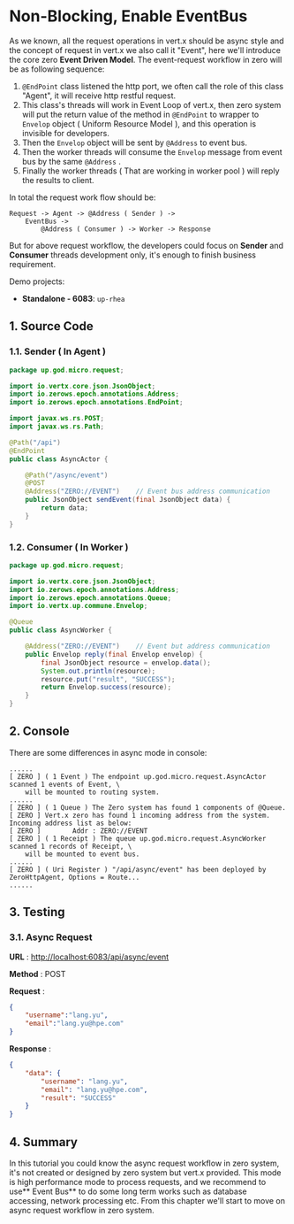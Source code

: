 # Non-Blocking, Enable EventBus

As we known, all the request operations in vert.x should be async style and the concept of request in vert.x we also
call it "Event", here we'll introduce the core zero **Event Driven Model**. The event-request workflow in zero will be
as following sequence:

1. `@EndPoint` class listened the http port, we often call the role of this class "Agent", it will receive http restful
   request.
2. This class's threads will work in Event Loop of vert.x, then zero system will put the return value of the method
   in `@EndPoint` to wrapper to `Envelop` object \( Uniform Resource Model \), and this operation is invisible for
   developers.
3. Then the `Envelop` object will be sent by `@Address` to event bus.
4. Then the worker threads will consume the `Envelop` message from event bus by the same `@Address` .
5. Finally the worker threads \( That are working in worker pool \) will reply the results to client.

In total the request work flow should be:

```
Request -> Agent -> @Address ( Sender ) -> 
    EventBus -> 
        @Address ( Consumer ) -> Worker -> Response
```

But for above request workflow, the developers could focus on **Sender** and **Consumer** threads development only, it's
enough to finish business requirement.

Demo projects:

* **Standalone - 6083**: `up-rhea`

## 1. Source Code

### 1.1. Sender \( In Agent \)

```java
package up.god.micro.request;

import io.vertx.core.json.JsonObject;
import io.zerows.epoch.annotations.Address;
import io.zerows.epoch.annotations.EndPoint;

import javax.ws.rs.POST;
import javax.ws.rs.Path;

@Path("/api")
@EndPoint
public class AsyncActor {

    @Path("/async/event")
    @POST
    @Address("ZERO://EVENT")    // Event bus address communication
    public JsonObject sendEvent(final JsonObject data) {
        return data;
    }
}
```

### 1.2. Consumer \( In Worker \)

```java
package up.god.micro.request;

import io.vertx.core.json.JsonObject;
import io.zerows.epoch.annotations.Address;
import io.zerows.epoch.annotations.Queue;
import io.vertx.up.commune.Envelop;

@Queue
public class AsyncWorker {

    @Address("ZERO://EVENT")    // Event but address communication
    public Envelop reply(final Envelop envelop) {
        final JsonObject resource = envelop.data();
        System.out.println(resource);
        resource.put("result", "SUCCESS");
        return Envelop.success(resource);
    }
}
```

## 2. Console

There are some differences in async mode in console:

```shell
......
[ ZERO ] ( 1 Event ) The endpoint up.god.micro.request.AsyncActor scanned 1 events of Event, \
    will be mounted to routing system.
......
[ ZERO ] ( 1 Queue ) The Zero system has found 1 components of @Queue.
[ ZERO ] Vert.x zero has found 1 incoming address from the system. Incoming address list as below: 
[ ZERO ]        Addr : ZERO://EVENT
[ ZERO ] ( 1 Receipt ) The queue up.god.micro.request.AsyncWorker scanned 1 records of Receipt, \
    will be mounted to event bus.
......
[ ZERO ] ( Uri Register ) "/api/async/event" has been deployed by ZeroHttpAgent, Options = Route...
......
```

## 3. Testing

### 3.1. Async Request

**URL** : [http://localhost:6083/api/async/event](http://localhost:6083/api/async/event)

**Method** : POST

**Request** :

```json
{
    "username":"lang.yu",
    "email":"lang.yu@hpe.com"
}
```

**Response** :

```json
{
    "data": {
        "username": "lang.yu",
        "email": "lang.yu@hpe.com",
        "result": "SUCCESS"
    }
}
```

## 4. Summary

In this tutorial you could know the async request workflow in zero system, it's not created or designed by zero system
but vert.x provided. This mode is high performance mode to process requests, and we recommend to use** Event Bus** to do
some long term works such as database accessing, network processing etc. From this chapter we'll start to move on async
request workflow in zero system.


